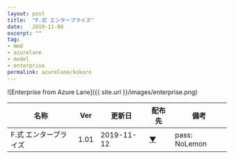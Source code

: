 ```yaml
---
layout: post
title:  "F.式 エンタープライズ"
date:   2019-11-08
excerpt: ""
tag:
- mmd
- azurelane
- model
- enterprise
permalink: azurelane/kokoro
---
```


![Enterprise from Azure Lane]({{ site.url }}/images/enterprise.png)

| 名称 | Ver | 更新日 | 配布先 | 備考 |
|---|---|---|---|---|
| F.式 エンタープライズ | 1.01 | 2019-11-12 | [▼](https://bowlroll.net/file/211350) | pass: NoLemon |
